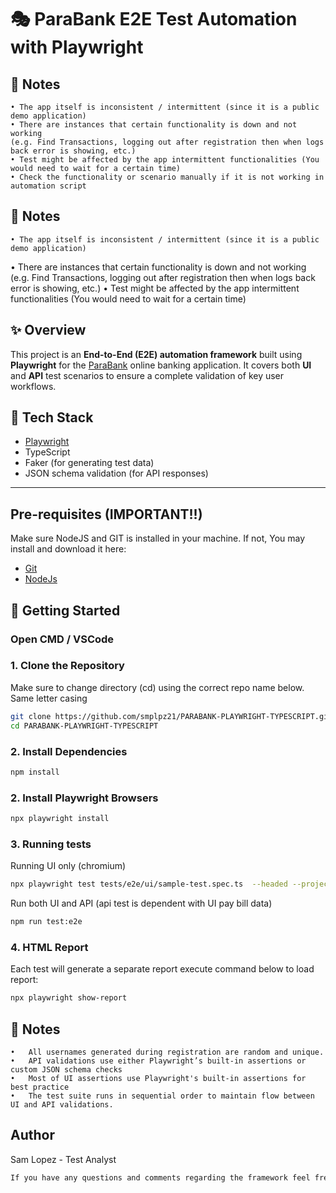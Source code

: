 # 🎭 ParaBank E2E Test Automation with Playwright
## 📌 Notes
	• The app itself is inconsistent / intermittent (since it is a public demo application)
 	• There are instances that certain functionality is down and not working 
  	(e.g. Find Transactions, logging out after registration then when logs back error is showing, etc.)
	• Test might be affected by the app intermittent functionalities (You would need to wait for a certain time)
 	• Check the functionality or scenario manually if it is not working in automation script
 

## 📌 Notes

    • The app itself is inconsistent / intermittent (since it is a public demo application)

• There are instances that certain functionality is down and not working
(e.g. Find Transactions, logging out after registration then when logs back error is showing, etc.)
• Test might be affected by the app intermittent functionalities (You would need to wait for a certain time)

## ✨ Overview

This project is an **End-to-End (E2E) automation framework** built using **Playwright** for the [ParaBank](https://parabank.parasoft.com/) online banking application. It covers both **UI** and **API** test scenarios to ensure a complete validation of key user workflows.

## 🚀 Tech Stack

- [Playwright](https://playwright.dev/)
- TypeScript
- Faker (for generating test data)
- JSON schema validation (for API responses)

---

## Pre-requisites (IMPORTANT!!)

Make sure NodeJS and GIT is installed in your machine. If not,
You may install and download it here:

- [Git](https://git-scm.com/downloads/win)
- [NodeJs](https://nodejs.org/en)

## 🚀 Getting Started

### Open CMD / VSCode

### 1. Clone the Repository

Make sure to change directory (cd) using the correct repo name below. Same letter casing

```bash
git clone https://github.com/smplpz21/PARABANK-PLAYWRIGHT-TYPESCRIPT.git
cd PARABANK-PLAYWRIGHT-TYPESCRIPT
```

### 2. Install Dependencies

```bash
npm install
```

### 2. Install Playwright Browsers

```bash
npx playwright install
```

### 3. Running tests

Running UI only (chromium)

```bash
npx playwright test tests/e2e/ui/sample-test.spec.ts  --headed --project=chromium
```

Run both UI and API (api test is dependent with UI pay bill data)

```bash
npm run test:e2e
```

### 4. HTML Report

Each test will generate a separate report
execute command below to load report:

```bash
npx playwright show-report
```

## 📌 Notes

    •	All usernames generated during registration are random and unique.
    •	API validations use either Playwright’s built-in assertions or custom JSON schema checks
    •	Most of UI assertions use Playwright's built-in assertions for best practice
    •	The test suite runs in sequential order to maintain flow between UI and API validations.

## Author

Sam Lopez - Test Analyst

```bash
If you have any questions and comments regarding the framework feel free to reach out! Happy coding :)
```
